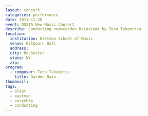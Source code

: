 ```yaml
---
layout: concert
categories: performance
date: 2011-11-28
event: OSSIA New Music Concert
describe: Conducting <em>Garden Rain</em> by Toru Takemitsu.
location:
  institution: Eastman School of Music
  venue: Kilbourn Hall
  address:
  city: Rochester
  state: NY
  zip:
program:
  - composer: Toru Takemitsu
    title: Garden Rain
thumbnail:  
tags:
  - older
  - eastman
  - ensemble
  - conducting
---
```


